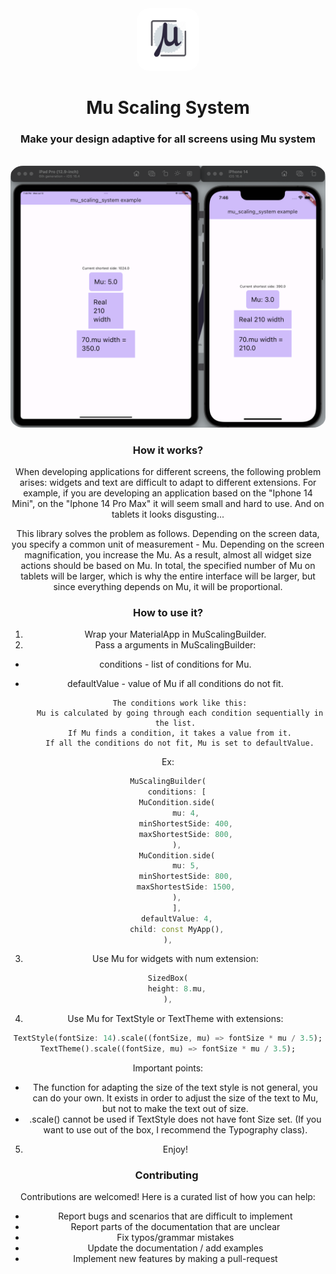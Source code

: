 <div align="center">
  <img src=".github/icon.png" style="border-radius: 20px" height=100/>
  <br />
  <h1>Mu Scaling System</h1>
  <h3>Make your design adaptive for all screens using Mu system</h3>
</br>

<img src=".github/preview.png" style="border-radius: 4%;max-height:500px"/>

### How it works?

When developing applications for different screens, the following problem arises: widgets and text are difficult to adapt to different extensions. For example, if you are developing an application based on the "Iphone 14 Mini", on the "Iphone 14 Pro Max" it will seem small and hard to use. And on tablets it looks disgusting...

This library solves the problem as follows.
Depending on the screen data, you specify a common unit of measurement - Mu. Depending on the screen magnification, you increase the Mu. As a result, almost all widget size actions should be based on Mu.
In total, the specified number of Mu on tablets will be larger, which is why the entire interface will be larger, but since everything depends on Mu, it will be proportional.

### How to use it?

1. Wrap your MaterialApp in MuScalingBuilder.
2. Pass a arguments in MuScalingBuilder:
* conditions - list of conditions for Mu.
* defaultValue - value of Mu if all conditions do not fit.

        The conditions work like this:
        Mu is calculated by going through each condition sequentially in the list.
        If Mu finds a condition, it takes a value from it.
        If all the conditions do not fit, Mu is set to defaultValue.

Ex:
```dart
MuScalingBuilder(
    conditions: [
    MuCondition.side(
        mu: 4,
        minShortestSide: 400,
        maxShortestSide: 800,
    ),
    MuCondition.side(
        mu: 5,
        minShortestSide: 800,
        maxShortestSide: 1500,
    ),
    ],
    defaultValue: 4,
    child: const MyApp(),
),
```

3. Use Mu for widgets with num extension:
```dart
SizedBox(
    height: 8.mu,
),
```

4. Use Mu for TextStyle or TextTheme with extensions:
```dart
TextStyle(fontSize: 14).scale((fontSize, mu) => fontSize * mu / 3.5);
TextTheme().scale((fontSize, mu) => fontSize * mu / 3.5);
```
Important points:
* The function for adapting the size of the text style is not general, you can do your own. It exists in order to adjust the size of the text to Mu, but not to make the text out of size.
* .scale() cannot be used if TextStyle does not have font Size set. (If you want to use out of the box, I recommend the Typography class).

5. Enjoy!


### Contributing 
Contributions are welcomed!
Here is a curated list of how you can help:
* Report bugs and scenarios that are difficult to implement
* Report parts of the documentation that are unclear
* Fix typos/grammar mistakes
* Update the documentation / add examples
* Implement new features by making a pull-request